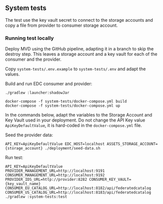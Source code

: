 ## System tests

The test use the key vault secret to connect to the storage accounts and copy a file
from provider to consumer storage account.

### Running test locally

Deploy MVD using the GitHub pipeline, adapting it in a branch to skip the destroy step.
This leaves a storage account and a key vault for each of the consumer and the provider.

Copy `system-tests/.env.example` to `system-tests/.env` and adapt the values.

Build and run EDC consumer and provider:

```
./gradlew :launcher:shadowJar

docker-compose -f system-tests/docker-compose.yml build
docker-compose -f system-tests/docker-compose.yml up
```

In the commands below, adapt the variables to the Storage Account and Key Vault used in your deployment. Do not change the API Key value `ApiKeyDefaultValue`, it is hard-coded in the `docker-compose.yml` file.

Seed the provider data:
```
API_KEY=ApiKeyDefaultValue EDC_HOST=localhost ASSETS_STORAGE_ACCOUNT={storage_account} ./deployment/seed-data.sh
```

Run test:
```
API_KEY=ApiKeyDefaultValue PROVIDER_MANAGEMENT_URL=http://localhost:9191 CONSUMER_MANAGEMENT_URL=http://localhost:9192 PROVIDER_IDS_URL=http://provider:8282 CONSUMER_KEY_VAULT={key_vault_name} CONSUMER_EU_CATALOG_URL=http://localhost:8182/api/federatedcatalog CONSUMER_US_CATALOG_URL=http://localhost:8183/api/federatedcatalog ./gradlew :system-tests:test
```
